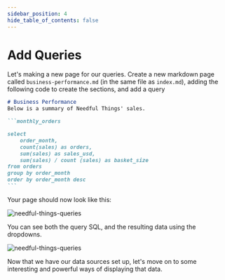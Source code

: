 ```yaml
---
sidebar_position: 4
hide_table_of_contents: false
---
```


# Add Queries


Let's making a new page for our queries. Create a new markdown page called `business-performance.md` (in the same file as `index.md`), adding the following code to create the sections, and add a query

````markdown title="Add this to business-performance.md"
# Business Performance
Below is a summary of Needful Things' sales.

```monthly_orders

select
    order_month,
    count(sales) as orders,
    sum(sales) as sales_usd,
    sum(sales) / count (sales) as basket_size
from orders
group by order_month
order by order_month desc
```
````

Your page should now look like this:

<div style={{textAlign: 'center'}}>

![needful-things-queries](/img/tutorial-img/needful-things-queries-v2.png)

</div>

You can see both the query SQL, and the resulting data using the dropdowns.

<div style={{textAlign: 'center'}}>

![needful-things-queries](/img/tutorial-img/needful-things-explore-queries-v2.gif)

</div>

Now that we have our data sources set up, let's move on to some interesting and powerful ways of displaying that data.